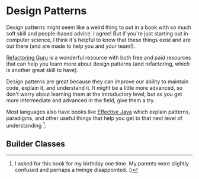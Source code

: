 # Design Patterns

Design patterns might seem like a weird thing to put in a book
with so much soft skill and people-based advice. I agree! But if you're
just starting out in computer science, I think it's helpful to know
that these things exist and are out there (and are made to help you and your team!).

[Refactoring Guru](https://refactoring.guru) is a wonderful resource with both
free and paid resources that can help you learn more about design patterns (and
refactoring, which is another great skill to have).

Design patterns are great because they can improve our ability to maintain
code, explain it, and understand it. It might be a little more advanced, so
don't worry about learning them at the introductory level, but as you get more
intermediate and advanced in the field, give them a try.

Most languages also have books like [Effective Java](https://www.amazon.com/Effective-Java-Joshua-Bloch/dp/0134685997)
which explain patterns, paradigms, and other useful things that help you get to that
next level of understanding [^ref1].

## Builder Classes

<!-- TODO -->

[^ref1]: I asked for this book for my birthday one time. My parents were slightly confused 
and perhaps a twinge disappointed. :)
